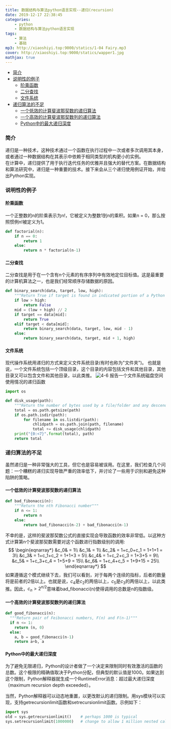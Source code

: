 ```yaml
---
title: 数据结构与算法python语言实现--递归(recursion)
date: 2019-12-17 22:38:45
categories: 
    - python
    - 数据结构与算法python语言实现
tags: 
    - 算法
    - 基础
mp3: http://xiaoshiyi.top:9000/statics/1-04 Fairy.mp3
cover: http://xiaoshiyi.top:9000/statics/wapper1.jpg
mathjax: true
---
```

<!-- START doctoc generated TOC please keep comment here to allow auto update -->
<!-- DON'T EDIT THIS SECTION, INSTEAD RE-RUN doctoc TO UPDATE -->

- [简介](#%E7%AE%80%E4%BB%8B)
- [说明性的例子](#%E8%AF%B4%E6%98%8E%E6%80%A7%E7%9A%84%E4%BE%8B%E5%AD%90)
  - [阶乘函数](#%E9%98%B6%E4%B9%98%E5%87%BD%E6%95%B0)
  - [二分查找](#%E4%BA%8C%E5%88%86%E6%9F%A5%E6%89%BE)
  - [文件系统](#%E6%96%87%E4%BB%B6%E7%B3%BB%E7%BB%9F)
- [递归算法的不足](#%E9%80%92%E5%BD%92%E7%AE%97%E6%B3%95%E7%9A%84%E4%B8%8D%E8%B6%B3)
  - [一个低效的计算斐波那契数的递归算法](#%E4%B8%80%E4%B8%AA%E4%BD%8E%E6%95%88%E7%9A%84%E8%AE%A1%E7%AE%97%E6%96%90%E6%B3%A2%E9%82%A3%E5%A5%91%E6%95%B0%E7%9A%84%E9%80%92%E5%BD%92%E7%AE%97%E6%B3%95)
  - [一个高效的计算斐波那契数列的递归算法](#%E4%B8%80%E4%B8%AA%E9%AB%98%E6%95%88%E7%9A%84%E8%AE%A1%E7%AE%97%E6%96%90%E6%B3%A2%E9%82%A3%E5%A5%91%E6%95%B0%E5%88%97%E7%9A%84%E9%80%92%E5%BD%92%E7%AE%97%E6%B3%95)
  - [Python中的最大递归深度](#python%E4%B8%AD%E7%9A%84%E6%9C%80%E5%A4%A7%E9%80%92%E5%BD%92%E6%B7%B1%E5%BA%A6)

<!-- END doctoc generated TOC please keep comment here to allow auto update -->


### 简介

递归是一种技术，这种技术通过一个函数在执行过程中一次或者多次调用其本身，或者通过一种数据结构在其表示中依赖于相同类型的机构更小的实例。  
在计算中，递归提供了用于执行迭代任务的优雅并且强大的替代方案。在数据结构和算法研究中，递归是一种重要的技术。接下来会从三个递归使用例证开始，并给出Python实现。
### 说明性的例子
#### 阶乘函数
一个正整数的n的阶乘表示为n!，它被定义为整数1到n的乘积。如果n = 0，那么按照惯例n!被定义为1。
```python
def factorial(n):
    if n == 0:
        return 1
    else:
        return n * factorial(n-1)
```

#### 二分查找
二分查找是用于在一个含有n个元素的有序序列中有效地定位目标值。这是最重要的计算机算法之一，也是我们经常顺序存储数据的原因。
```python
def binary_search(data, target, low, high):
    """Return True if target is found in indicated portion of a Python list"""
    if low > high:
        return False
    mid = (low + high) // 2
    if target == data[mid]:
        return True
    elif target < data[mid]:
        return binary_search(data, target, low, mid - 1)
    else:
        return binary_search(data, target, mid + 1, high)
```

#### 文件系统
现代操作系统用递归的方式来定义文件系统目录(有时也称为"文件夹")。
也就是说，一个文件系统包括一个顶级目录，这个目录的内容包括文件和其他目录，其他目录又可以包含文件和其他目录，以此类推。
![4-6](http://xiaoshiyi.top:9000/statics/Data%20Structures%20and%20Algorithms%20in%20Python/Chapter4/4-6.png)
报告一个文件系统磁盘空间使用情况的递归函数
```python
import os

def disk_usage(path):
    """Return the number of bytes used by a file/folder and any descendents"""
    total = os.path.getsize(path)
    if os.path.isdir(path):
        for filename in os.listdir(path):
            chlidpath = os.path.join(path, filename)
            total += disk_usage(chlidpath)
    print("{0:<7}".format(total), path)
    return total
```

### 递归算法的不足
虽然递归是一种非常强大的工具，但它也是容易被误用。在这里，我们检查几个问题：一个糟糕的递归实现导致严重的效率低下，并讨论了一些用于识别和避免这种陷阱的策略。
#### 一个低效的计算斐波那契数的递归算法
```python
def bad_fibonacci(n):
    """Return the nth Fibonacci number"""
    if n <= 1:
        return n
    else:
        return bad_fibonacci(n-2) + bad_fibonacci(n-1)
```
不幸的是，这样的斐波那契数公式的直接实现会导致函数的效率非常低。以这种方式计算第n个斐波那契数需要对这个函数进行指数级别的调用:
$$
\begin{eqnarray*}
&c_0& = 1\\
&c_1& = 1\\
&c_2& = 1+c_0+c_1 = 1+1+1 = 3\\
&c_3& = 1+c_1+c_2 = 1+1+3 = 5\\
&c_4& = 1+c_2+c_3 = 1+3+5 = 9\\
&c_5& = 1+c_3+c_4 = 1+5+9 = 15\\
&c_6& = 1+c_4+c_5 = 1+9+15 = 25\\
\end{eqnarray*}
$$
如果遵循这个模式继续下去，我们可以看到，对于每两个连续的指标，后者的数量将是前者的2倍以上。也就是说，$c_4$是$c_2$的两倍以上，$c_5$是$c_3$的两倍以上，以此类推。因此，$c_n>2^{n/2}$意味着bad_fibonacci(n)使得调用的总数是n的指数级。

#### 一个高效的计算斐波那契数列的递归算法

```python
def good_fibonacci(n):
  """Return pair of Feibonacci numbers, F(n) and F(n-1)"""
  if n <= 1:
    return (n, 0)
  else:
    a, b = good_fibonacci(n-1)
    return a+b, a
```

#### Python中的最大递归深度

为了避免无限递归，Python的设计者做了一个决定来限制同时有效激活的函数的总数。这个极限的精确值取决于Python分配，但典型的默认值是1000。如果达到这个限制，Python解释器就生成一个RuntimeError消息：超过最大递归深度（maximum recursion depth exceeded）。

当然，Python解释器可以动态地重置，以更改默认的递归限制。用sys模块可以实现，支持getrecursionlimit函数和setrecursionlimit函数。示例如下：

```python
import sys
old = sys.getrecursionlimit()    # perhaps 1000 is typical
sys.setrecursionlimit(1000000)   # change to allow 1 million nested calls
```

